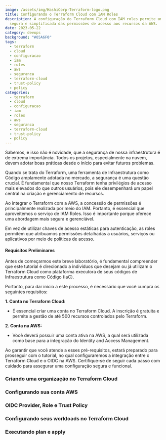 ```yaml
---
image: /assets/img/HashiCorp-Terraform-logo.png
title: Configurando o Terraform Cloud com IAM Roles
description: A configuração do Terraform Cloud com IAM roles permite uma gestão
  segura e simplificada das permissões de acesso aos recursos da AWS.
date: 2023-05-22
category: devops
background: "#05A6F0"
tags:
  - terraform
  - cloud
  - configuracao
  - iam
  - roles
  - aws
  - seguranca
  - terraform-cloud
  - trust-policy
  - policy
categories:
  - terraform
  - cloud
  - configuracao
  - iam
  - roles
  - aws
  - seguranca
  - terraform-cloud
  - trust-policy
  - policy
---
```

Sabemos, e isso não é novidade, que a segurança de nossa infraestrutura é de extrema importância. Todos os projetos, especialmente na nuvem, devem adotar boas práticas desde o início para evitar futuros problemas.

Quando se trata do Terraform, uma ferramenta de Infraestrutura como Código amplamente adotada no mercado, a segurança é uma questão crucial. É fundamental que nosso Terraform tenha privilégios de acesso mais elevados do que outros usuários, pois ele desempenhará um papel central na criação e gerenciamento de recursos.

Ao integrar o Terraform com a AWS, a concessão de permissões é principalmente realizada por meio do IAM. Portanto, é essencial que aproveitemos o serviço de IAM Roles. Isso é importante porque oferece uma abordagem mais segura e gerenciável.

Em vez de utilizar chaves de acesso estáticas para autenticação, as roles permitem que atribuamos permissões detalhadas a usuários, serviços ou aplicativos por meio de políticas de acesso.

#### **Requisitos Preliminares**

Antes de começarmos este breve laboratório, é fundamental compreender que este tutorial é direcionado a indivíduos que desejam ou já utilizam o Terraform Cloud como plataforma executora de seus códigos de Infraestrutura como Código (IaC).

Portanto, para dar início a este processo, é necessário que você cumpra os seguintes requisitos:

**1. Conta no Terraform Cloud:**

* É essencial criar uma conta no Terraform Cloud. A inscrição é gratuita e permite a gestão de até 500 recursos controlados pelo Terraform.

**2. Conta na AWS:**

* Você deverá possuir uma conta ativa na AWS, a qual será utilizada como base para a integração do Identity and Access Management.

Ao garantir que você atende a esses pré-requisitos, estará preparado para prosseguir com o tutorial, no qual configuraremos a integração entre o Terraform Cloud e o OIDC na AWS. Certifique-se de seguir cada passo com cuidado para assegurar uma configuração segura e funcional.

### Criando uma organização no Terraform Cloud

### Configurando sua conta AWS

### OIDC Provider, Role e Trust Policy

### Configurando seus workloads no Terraform Cloud

### Executando plan e apply